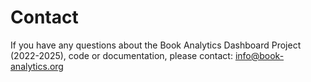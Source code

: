# Contact

If you have any questions about the Book Analytics Dashboard Project (2022-2025), code or documentation, please contact:info@book-analytics.org

